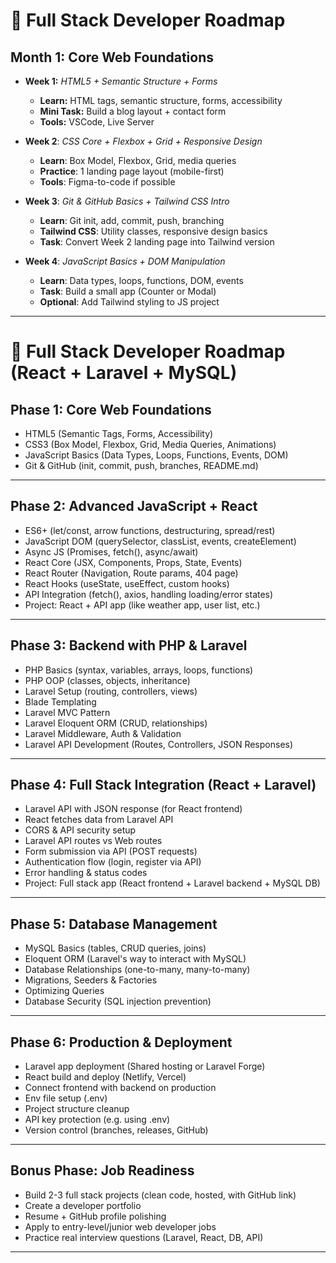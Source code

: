 # 🚀 Full Stack Developer Roadmap 

## Month 1: Core Web Foundations
- **Week 1:** _HTML5 + Semantic Structure + Forms_  
	- **Learn:** HTML tags, semantic structure, forms, accessibility  
	- **Mini Task:** Build a blog layout + contact form  
	- **Tools:** VSCode, Live Server  

- **Week 2**: *CSS Core + Flexbox + Grid + Responsive Design*  
	- **Learn**: Box Model, Flexbox, Grid, media queries  
	- **Practice**: 1 landing page layout (mobile-first)  
	- **Tools**: Figma-to-code if possible

- **Week 3**: *Git & GitHub Basics + Tailwind CSS Intro*
	- **Learn**: Git init, add, commit, push, branching  
	- **Tailwind CSS**: Utility classes, responsive design basics  
	- **Task**: Convert Week 2 landing page into Tailwind version

- **Week 4**: *JavaScript Basics + DOM Manipulation*
	- **Learn**: Data types, loops, functions, DOM, events  
	- **Task**: Build a small app (Counter or Modal)  
	- **Optional**: Add Tailwind styling to JS project

---

# 🚀 Full Stack Developer Roadmap (React + Laravel + MySQL)

## Phase 1: Core Web Foundations

- HTML5 (Semantic Tags, Forms, Accessibility)    
- CSS3 (Box Model, Flexbox, Grid, Media Queries, Animations)    
- JavaScript Basics (Data Types, Loops, Functions, Events, DOM)    
- Git & GitHub (init, commit, push, branches, README.md)

---

## Phase 2: Advanced JavaScript + React

- ES6+ (let/const, arrow functions, destructuring, spread/rest)    
- JavaScript DOM (querySelector, classList, events, createElement)    
- Async JS (Promises, fetch(), async/await)    
- React Core (JSX, Components, Props, State, Events)    
- React Router (Navigation, Route params, 404 page)    
- React Hooks (useState, useEffect, custom hooks)    
- API Integration (fetch(), axios, handling loading/error states)    
- Project: React + API app (like weather app, user list, etc.)    

---

## Phase 3: Backend with PHP & Laravel

- PHP Basics (syntax, variables, arrays, loops, functions)    
- PHP OOP (classes, objects, inheritance)    
- Laravel Setup (routing, controllers, views)    
- Blade Templating    
- Laravel MVC Pattern    
- Laravel Eloquent ORM (CRUD, relationships)    
- Laravel Middleware, Auth & Validation    
- Laravel API Development (Routes, Controllers, JSON Responses)    

---

## Phase 4: Full Stack Integration (React + Laravel)

- Laravel API with JSON response (for React frontend)    
- React fetches data from Laravel API    
- CORS & API security setup    
- Laravel API routes vs Web routes    
- Form submission via API (POST requests)    
- Authentication flow (login, register via API)    
- Error handling & status codes    
- Project: Full stack app (React frontend + Laravel backend + MySQL DB)    

---

## Phase 5: Database Management

- MySQL Basics (tables, CRUD queries, joins)    
- Eloquent ORM (Laravel's way to interact with MySQL)    
- Database Relationships (one-to-many, many-to-many)    
- Migrations, Seeders & Factories    
- Optimizing Queries    
- Database Security (SQL injection prevention)    

---

## Phase 6: Production & Deployment

- Laravel app deployment (Shared hosting or Laravel Forge)    
- React build and deploy (Netlify, Vercel)    
- Connect frontend with backend on production    
- Env file setup (.env)    
- Project structure cleanup    
- API key protection (e.g. using .env)    
- Version control (branches, releases, GitHub)    

---

## Bonus Phase: Job Readiness

- Build 2-3 full stack projects (clean code, hosted, with GitHub link)    
- Create a developer portfolio    
- Resume + GitHub profile polishing    
- Apply to entry-level/junior web developer jobs    
- Practice real interview questions (Laravel, React, DB, API)

---

